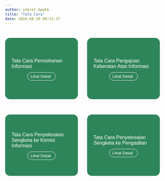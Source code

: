 ```yaml
---
author: sekret.bppkb
title: "Tata Cara"
date: 2024-08-20 00:51:17
---
```

<div style="display: flex; flex-wrap: wrap; gap: 30px; width: 100%; margin-top: 40px;">

  <div style="flex: 1 1 calc(50% - 20px); box-sizing: border-box; padding: 20px; border: 1px solid #2f855a; background-color: #2f855a; border-radius: 15px; height: 200px; margin-bottom: 20px; display: flex; flex-direction: column; align-items: center; justify-content: center;">
      <i class="fas fa-file-alt text-white" style="margin-bottom: 5px; font-size: 40px;"></i>
      <span style="font-size: 12pt; font-family: 'Poppins', sans-serif; color: #fff;">Tata Cara Permohonan Informasi</span>
    <button onclick="window.location.href='/ms.-tata-cara/tata-cara-permohonan-informasi'" style="margin-top: 10px; padding: 5px 10px; background-color: transparent; color: #fff; border: 1px solid #fff; border-radius: 15px; font-size: 10pt; cursor: pointer;" onmouseover="this.style.backgroundColor='#fff'; this.style.color='#2f855a';" onmouseout="this.style.backgroundColor='transparent'; this.style.color='#fff';">Lihat Detail <i class="fas fa-arrow-right" style="margin-left: 5px;"></i></button>
  </div>

  <div style="flex: 1 1 calc(50% - 20px); box-sizing: border-box; padding: 20px; border: 1px solid #2f855a; background-color: #2f855a; border-radius: 15px; height: 200px; margin-bottom: 20px; display: flex; flex-direction: column; align-items: center; justify-content: center;">
      <i class="fas fa-exclamation-circle text-white" style="margin-bottom: 5px; font-size: 40px;"></i>
      <span style="font-size: 12pt; font-family: 'Poppins', sans-serif; color: #fff;">Tata Cara Pengajuan Keberatan Atas Informasi</span>
    <button onclick="window.location.href='/ms.-tata-cara/tata-cara-permohonan-keberatan'" style="margin-top: 10px; padding: 5px 10px; background-color: transparent; color: #fff; border: 1px solid #fff; border-radius: 15px; font-size: 10pt; cursor: pointer;" onmouseover="this.style.backgroundColor='#fff'; this.style.color='#2f855a';" onmouseout="this.style.backgroundColor='transparent'; this.style.color='#fff';">Lihat Detail <i class="fas fa-arrow-right" style="margin-left: 5px;"></i></button>
  </div>

  <div style="flex: 1 1 calc(50% - 20px); box-sizing: border-box; padding: 20px; border: 1px solid #2f855a; background-color: #2f855a; border-radius: 15px; height: 200px; margin-bottom: 20px; display: flex; flex-direction: column; align-items: center; justify-content: center;">
      <i class="fas fa-balance-scale text-white" style="margin-bottom: 5px; font-size: 40px;"></i>
      <span style="font-size: 12pt; font-family: 'Poppins', sans-serif; color: #fff;">Tata Cara Penyelesaian Sengketa ke Komisi Informasi</span>
    <button onclick="window.location.href='/ms.-tata-cara/tata-cara-penyelesaian-sengketa-ke-ki'" style="margin-top: 10px; padding: 5px 10px; background-color: transparent; color: #fff; border: 1px solid #fff; border-radius: 15px; font-size: 10pt; cursor: pointer;" onmouseover="this.style.backgroundColor='#fff'; this.style.color='#2f855a';" onmouseout="this.style.backgroundColor='transparent'; this.style.color='#fff';">Lihat Detail <i class="fas fa-arrow-right" style="margin-left: 5px;"></i></button>
  </div>

  <div style="flex: 1 1 calc(50% - 20px); box-sizing: border-box; padding: 20px; border: 1px solid #2f855a; background-color: #2f855a; border-radius: 15px; height: 200px; margin-bottom: 20px; display: flex; flex-direction: column; align-items: center; justify-content: center;">
      <i class="fas fa-gavel text-white" style="margin-bottom: 5px; font-size: 40px;"></i>
      <span style="font-size: 12pt; font-family: 'Poppins', sans-serif; color: #fff;">Tata Cara Penyelesaian Sengketa ke Pengadilan</span>
    <button onclick="window.location.href='/ms.-tata-cara/tata-cara-penyelesaian-sengketa-ke-pengadian'" style="margin-top: 10px; padding: 5px 10px; background-color: transparent; color: #fff; border: 1px solid #fff; border-radius: 15px; font-size: 10pt; cursor: pointer;" onmouseover="this.style.backgroundColor='#fff'; this.style.color='#2f855a';" onmouseout="this.style.backgroundColor='transparent'; this.style.color='#fff';">Lihat Detail <i class="fas fa-arrow-right" style="margin-left: 5px;"></i></button>
  </div>

<style>
@media (max-width: 1024px) { 
  div[style*="display: flex; flex-wrap: wrap;"] > div {
    flex: 1 1 100%; 
    margin-bottom: 20px;
  }
}

@media (max-width: 768px) { 
  div[style*="display: flex; flex-wrap: wrap;"] {
    flex-direction: column; 
    align-items: center; 
  }

  div[style*="display: flex; flex-wrap: wrap;"] > div {
    flex: none; 
    width: calc(70% - 30px); 
    height: 200px; 
    max-width: calc(70% - 30px);
    margin-bottom: 20px;
  }
}
</style>

</div>